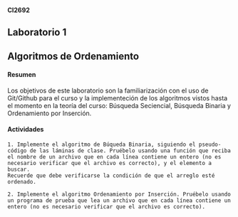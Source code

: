 #### CI2692

## Laboratorio 1
## Algoritmos de Ordenamiento


#### Resumen
Los objetivos de este laboratorio son la familiarización con el uso de Git/Github para el curso y la implementeción de los algoritmos vistos hasta el momento en la teoría del curso: Búsqueda Seciencial, Búsqueda Binaria y Ordenamiento por Inserción.

#### Actividades
	
	1. Implemente el algoritmo de Búqueda Binaria, siguiendo el pseudo-código de las láminas de clase. Pruébelo usando una función que reciba el nombre de un archivo que en cada línea contiene un entero (no es necesario verificar que el archivo es correcto), y el elemento a buscar. 
	Recuerde que debe verificarse la condición de que el arreglo esté ordenado.

	2. Implemente el algoritmo Ordenamiento por Inserción. Pruébelo usando un programa de prueba que lea un archivo que en cada línea contiene un entero (no es necesario verificar que el archivo es correcto). 

